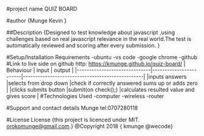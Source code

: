 
#project name QUIZ BOARD

#author {Munge Kevin }

##Description {Designed to test knowledge about javascript ,using challenges based on
    real javascript relevance in the real world.The test is automatically
    reviewed and scoring after every submission. }

#Setup/Installation Requirements -ubuntu -vs code -google chrome -github #Link to live side on github http: https://kmunge.github.io/quiz-board/
| Behaviour                    | input                  |  output                                         |
|------------------------------|------------------------|-------------------------------------------------|
|inputs answers                |selects from drop down  |check if correctly answered sums up or adds zero |
|clicks submits button         |submit(on check();)     |calculates resulted value and gives score        |
#Technologies Used -computer -wireless -router

#Support and contact details Munge tel:0707280118

#License License {this project is licenced under MIT. orokomunge@gmail.com.} @Copyright 2018 { kmunge @wecode}
